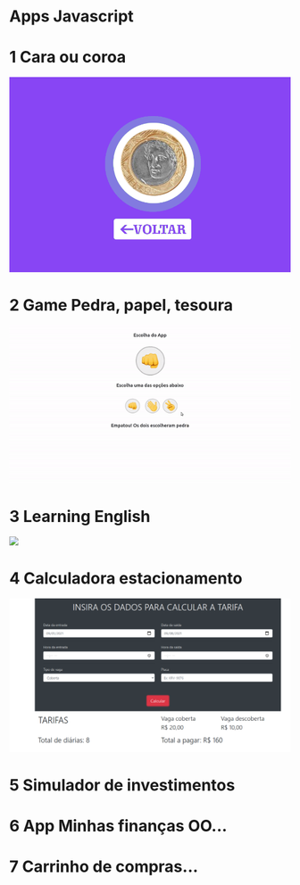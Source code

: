 # Apps Javascript
# 1 Cara ou coroa
![](https://github.com/joselinosantosti/javascript-apps/blob/main/cara-ou-coroa/caracoroa.png)
# 2 Game Pedra, papel, tesoura
![](https://github.com/joselinosantosti/javascript-apps/blob/main/pedra-papel-tesoura/img/jogo.gif)
# 3 Learning English
![](https://github.com/joselinosantosti/javascript-apps/blob/main/learning-english/english.png)
# 4 Calculadora estacionamento
![](https://github.com/joselinosantosti/javascript-apps/blob/main/calculadora-estacionamento/estacionamento.png)
# 5 Simulador de investimentos
# 6 App Minhas finanças OO...
# 7 Carrinho de compras...
